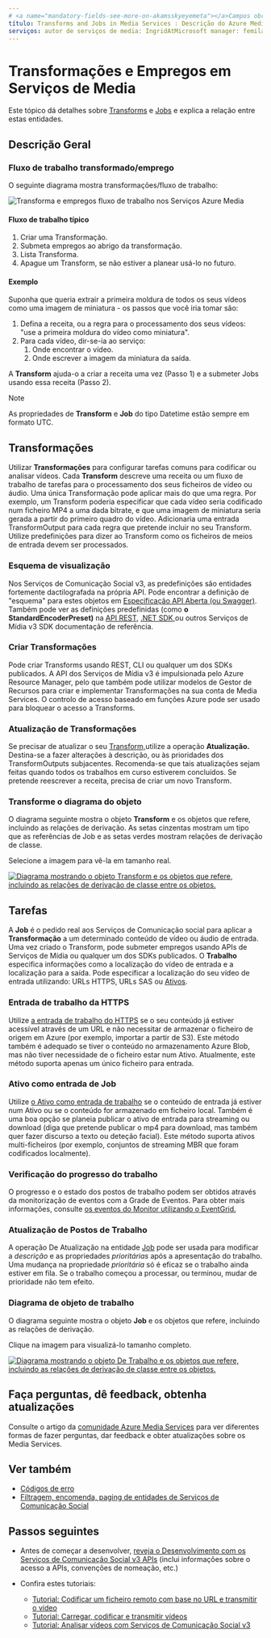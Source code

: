 ```yaml
---
# <a name="mandatory-fields-see-more-on-akamsskyeyemeta"></a>Campos obrigatórios. Veja mais na aka.ms/skyeye/meta.
título: Transforms and Jobs in Media Services : Descrição do Azure Media Services: Transforms descrevem as regras para o processamento dos seus vídeos nos Serviços Azure Media.
serviços: autor de serviços de media: IngridAtMicrosoft manager: femila ms.service: media-services ms.topic: conceptual ms.date: 03/22/2021 ms.author: inhenkel
---
```


# <a name="transforms-and-jobs-in-media-services"></a>Transformações e Empregos em Serviços de Media

Este tópico dá detalhes sobre [Transforms](/rest/api/media/transforms) e [Jobs](/rest/api/media/jobs) e explica a relação entre estas entidades.

## <a name="overview"></a>Descrição Geral

### <a name="transformsjobs-workflow"></a>Fluxo de trabalho transformado/emprego

O seguinte diagrama mostra transformações/fluxo de trabalho:

![Transforma e empregos fluxo de trabalho nos Serviços Azure Media](./media/encoding/transforms-jobs.png)

#### <a name="typical-workflow"></a>Fluxo de trabalho típico

1. Criar uma Transformação.
2. Submeta empregos ao abrigo da transformação.
3. Lista Transforma.
4. Apague um Transform, se não estiver a planear usá-lo no futuro.

#### <a name="example"></a>Exemplo

Suponha que queria extrair a primeira moldura de todos os seus vídeos como uma imagem de miniatura - os passos que você iria tomar são:

1. Defina a receita, ou a regra para o processamento dos seus vídeos: "use a primeira moldura do vídeo como miniatura".
2. Para cada vídeo, dir-se-ia ao serviço:
    1. Onde encontrar o vídeo.
    2. Onde escrever a imagem da miniatura da saída.

A **Transform** ajuda-o a criar a receita uma vez (Passo 1) e a submeter Jobs usando essa receita (Passo 2).

> [!NOTE]
> As propriedades de **Transform** e **Job** do tipo Datetime estão sempre em formato UTC.

## <a name="transforms"></a>Transformações

Utilizar **Transformações** para configurar tarefas comuns para codificar ou analisar vídeos. Cada **Transform** descreve uma receita ou um fluxo de trabalho de tarefas para o processamento dos seus ficheiros de vídeo ou áudio. Uma única Transformação pode aplicar mais do que uma regra. Por exemplo, um Transform poderia especificar que cada vídeo seria codificado num ficheiro MP4 a uma dada bitrate, e que uma imagem de miniatura seria gerada a partir do primeiro quadro do vídeo. Adicionaria uma entrada TransformOutput para cada regra que pretende incluir no seu Transform. Utilize predefinições para dizer ao Transform como os ficheiros de meios de entrada devem ser processados.

### <a name="viewing-schema"></a>Esquema de visualização

Nos Serviços de Comunicação Social v3, as predefinições são entidades fortemente dactilografada na própria API. Pode encontrar a definição de "esquema" para estes objetos em [Especificação API Aberta (ou Swagger)](https://github.com/Azure/azure-rest-api-specs/tree/master/specification/mediaservices/resource-manager/Microsoft.Media/stable/2018-07-01). Também pode ver as definições predefinidas (como **o StandardEncoderPreset)** na [API REST](/rest/api/media/transforms/createorupdate#standardencoderpreset), [.NET SDK,](/dotnet/api/microsoft.azure.management.media.models.standardencoderpreset)ou outros Serviços de Mídia v3 SDK documentação de referência.

### <a name="creating-transforms"></a>Criar Transformações

Pode criar Transforms usando REST, CLI ou qualquer um dos SDKs publicados. A API dos Serviços de Mídia v3 é impulsionada pelo Azure Resource Manager, pelo que também pode utilizar modelos de Gestor de Recursos para criar e implementar Transformações na sua conta de Media Services. O controlo de acesso baseado em funções Azure pode ser usado para bloquear o acesso a Transforms.

### <a name="updating-transforms"></a>Atualização de Transformações

Se precisar de atualizar o seu [Transform,](/rest/api/media/transforms)utilize a operação **Atualização.** Destina-se a fazer alterações à descrição, ou às prioridades dos TransformOutputs subjacentes. Recomenda-se que tais atualizações sejam feitas quando todos os trabalhos em curso estiverem concluídos. Se pretende reescrever a receita, precisa de criar um novo Transform.

### <a name="transform-object-diagram"></a>Transforme o diagrama do objeto

O diagrama seguinte mostra o objeto **Transform** e os objetos que refere, incluindo as relações de derivação. As setas cinzentas mostram um tipo que as referências de Job e as setas verdes mostram relações de derivação de classe.

Selecione a imagem para vê-la em tamanho real.  

[![Diagrama mostrando o objeto Transform e os objetos que refere, incluindo as relações de derivação de classe entre os objetos.](./media/api-diagrams/transform-small.png)](./media/api-diagrams/transform-large.png#lightbox)

## <a name="jobs"></a>Tarefas

A **Job** é o pedido real aos Serviços de Comunicação social para aplicar a **Transformação** a um determinado conteúdo de vídeo ou áudio de entrada. Uma vez criado o Transform, pode submeter empregos usando APIs de Serviços de Mídia ou qualquer um dos SDKs publicados. O **Trabalho** especifica informações como a localização do vídeo de entrada e a localização para a saída. Pode especificar a localização do seu vídeo de entrada utilizando: URLs HTTPS, URLs SAS ou [Ativos](/rest/api/media/assets).  

### <a name="job-input-from-https"></a>Entrada de trabalho da HTTPS

Utilize [a entrada de trabalho do HTTPS](job-input-from-http-how-to.md) se o seu conteúdo já estiver acessível através de um URL e não necessitar de armazenar o ficheiro de origem em Azure (por exemplo, importar a partir de S3). Este método também é adequado se tiver o conteúdo no armazenamento Azure Blob, mas não tiver necessidade de o ficheiro estar num Ativo. Atualmente, este método suporta apenas um único ficheiro para entrada.

### <a name="asset-as-job-input"></a>Ativo como entrada de Job

Utilize [o Ativo como entrada de trabalho](job-input-from-local-file-how-to.md) se o conteúdo de entrada já estiver num Ativo ou se o conteúdo for armazenado em ficheiro local. Também é uma boa opção se planeia publicar o ativo de entrada para streaming ou download (diga que pretende publicar o mp4 para download, mas também quer fazer discurso a texto ou deteção facial). Este método suporta ativos multi-ficheiros (por exemplo, conjuntos de streaming MBR que foram codificados localmente).

### <a name="checking-job-progress"></a>Verificação do progresso do trabalho

O progresso e o estado dos postos de trabalho podem ser obtidos através da monitorização de eventos com a Grade de Eventos. Para obter mais informações, consulte [os eventos do Monitor utilizando o EventGrid.](monitoring/job-state-events-cli-how-to.md)

### <a name="updating-jobs"></a>Atualização de Postos de Trabalho

A operação De Atualização na entidade [Job](/rest/api/media/jobs) pode ser usada para modificar a *descrição* e as propriedades *prioritárias* após a apresentação do trabalho. Uma mudança na propriedade *prioritária* só é eficaz se o trabalho ainda estiver em fila. Se o trabalho começou a processar, ou terminou, mudar de prioridade não tem efeito.

### <a name="job-object-diagram"></a>Diagrama de objeto de trabalho

O diagrama seguinte mostra o objeto **Job** e os objetos que refere, incluindo as relações de derivação.

Clique na imagem para visualizá-lo tamanho completo.  

[![Diagrama mostrando o objeto De Trabalho e os objetos que refere, incluindo as relações de derivação de classe entre os objetos.](./media/api-diagrams/job-small.png)](./media/api-diagrams/job-large.png#lightbox)

## <a name="ask-questions-give-feedback-get-updates"></a>Faça perguntas, dê feedback, obtenha atualizações

Consulte o artigo da [comunidade Azure Media Services](media-services-community.md) para ver diferentes formas de fazer perguntas, dar feedback e obter atualizações sobre os Media Services.

## <a name="see-also"></a>Ver também

* [Códigos de erro](/rest/api/media/jobs/get#joberrorcode)
* [Filtragem, encomenda, paging de entidades de Serviços de Comunicação Social](filter-order-page-entitites-how-to.md)

## <a name="next-steps"></a>Passos seguintes

- Antes de começar a desenvolver, [reveja o Desenvolvimento com os Serviços de Comunicação Social v3 APIs](media-services-apis-overview.md) (inclui informações sobre o acesso a APIs, convenções de nomeação, etc.)
- Confira estes tutoriais:

    - [Tutorial: Codificar um ficheiro remoto com base no URL e transmitir o vídeo](stream-files-tutorial-with-rest.md)
    - [Tutorial: Carregar, codificar e transmitir vídeos](stream-files-tutorial-with-api.md)
    - [Tutorial: Analisar vídeos com Serviços de Comunicação Social v3](analyze-videos-tutorial.md)
